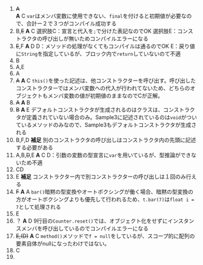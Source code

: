 1. ~~A~~  
    **A** C
    `var`はメンバ変数に使用できない、`final`を付けると初期値が必要なので、合計ー２で３つがコンパイル成功する
2. B,~~E~~
    **A** C
    選択肢C：宣言と代入を`;`で分けた表記なのでOK
    選択肢E：コンストラクタの呼び出しが無いためコンパイルエラーになる
3. ~~E~~,F
    **A** D
    D：メソッドの処理がなくてもコンパイルは通るのでOK
    E：戻り値に`String`を指定しているが、ブロック内で`return`していないのて不適
4. B
5. A,E
6. A
7. ~~A~~
    **A** C
    `this()`を使った記述は、他コンストラクターを呼び出す。呼び出したコンストラクターではメンバ変数への代入が行われてないため、どちらのオブジェクトもメンバ変数の値が初期値のままなのでCが正解。
8. ~~A~~
    **A** B
9. ~~B~~
    **A** E
    デフォルトコンストラクタが生成されるのはクラスは、コンストラクタが定義されていない場合のみ。Sample3に記述されているのは`void`がついているメソッドのみなので、Sample3もデフォルトコンストラクタが生成される
10. B,F,D
    **補足** 別のコンストラクタの呼び出しはコンストラクタ内の先頭に記述する必要がある
11. A,B,~~D~~,E
    **A** C
    D：引数の変数の型宣言に`var`を用いているが、型推論ができないため不適
12. CD
13. E
    **補足** コンストラクター内で別コンストラクターの呼び出しは１回のみ行える
14. ~~F~~
    **A** A
    `bar()`暗黙の型変換やオートボクシングが働く場合、暗黙の型変換の方がオートボクシングよりも優先して行われるため、`t.bar(7)`は`float i = 7`として処理される
15. E
16. ？
    **A** D
    9行目の`Counter.reset()`では、オブジェクト化をせずにインスタンスメンバを呼び出しているのでコンパイルエラーになる
17. ~~E,(D)~~
    **A** C
    `method()`メソッドで`f = null`をしているが、スコープ的に配列の要素自体がnullになったわけではない。
18. C
19. 